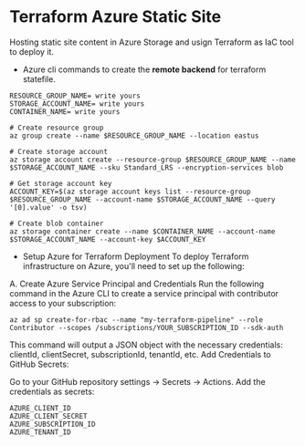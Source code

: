 # Terraform Azure Static Site

Hosting static site content in Azure Storage and usign Terraform as IaC tool to deploy it.

- Azure cli commands to create the **remote backend** for terraform statefile.

```
RESOURCE_GROUP_NAME= write yours
STORAGE_ACCOUNT_NAME= write yours
CONTAINER_NAME= write yours

# Create resource group
az group create --name $RESOURCE_GROUP_NAME --location eastus

# Create storage account
az storage account create --resource-group $RESOURCE_GROUP_NAME --name $STORAGE_ACCOUNT_NAME --sku Standard_LRS --encryption-services blob

# Get storage account key
ACCOUNT_KEY=$(az storage account keys list --resource-group $RESOURCE_GROUP_NAME --account-name $STORAGE_ACCOUNT_NAME --query '[0].value' -o tsv)

# Create blob container
az storage container create --name $CONTAINER_NAME --account-name $STORAGE_ACCOUNT_NAME --account-key $ACCOUNT_KEY
```

- Setup Azure for Terraform Deployment
To deploy Terraform infrastructure on Azure, you'll need to set up the following:

A. Create Azure Service Principal and Credentials
Run the following command in the Azure CLI to create a service principal with contributor access to your subscription:
```
az ad sp create-for-rbac --name "my-terraform-pipeline" --role Contributor --scopes /subscriptions/YOUR_SUBSCRIPTION_ID --sdk-auth
```
This command will output a JSON object with the necessary credentials: clientId, clientSecret, subscriptionId, tenantId, etc.
Add Credentials to GitHub Secrets:

Go to your GitHub repository settings -> Secrets -> Actions.
Add the credentials as secrets:
```
AZURE_CLIENT_ID
AZURE_CLIENT_SECRET
AZURE_SUBSCRIPTION_ID
AZURE_TENANT_ID
```